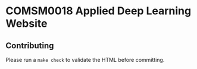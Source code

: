 # COMSM0018 Applied Deep Learning Website

## Contributing

Please run a `make check` to validate the HTML before committing.
